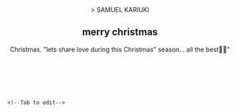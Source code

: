 <!DOCTYPE html>
<html lang="en">
<head>
  <meta charset="UTF-8">
  <meta http-equiv="X-UA-Compatible" content="IE=Edge">
  <meta name="viewport" content="width=device-width, initial-scale=1">

  <title>HTML</title>
  
  <!-- HTML -->
  

  <!-- Custom Styles -->
  <link rel="stylesheet" href="style.css">
</head>

<body>
  <header class="color-change">>
    <!--Tab to edit-->

  </h1>SAMUEL KARIUKI</h1>
  <div><h2>merry christmas</h2> Christmas.  "lets share love during this Christmas" season... all the best🎁🎁"</div>
  </header>
  <br/>
  <nav>
    <!--Tab to edit-->
  </nav>
  <br/>
  <footer>
    <!--Tab to edit-->
  </footer>
  
    <!--Tab to edit-->
<script> src="main.js"></script>
  
</body>
</html>
